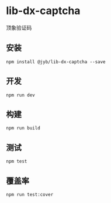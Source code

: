 # lib-dx-captcha

顶象验证码

## 安装

```shell
npm install @jyb/lib-dx-captcha --save
```

## 开发

```shell
npm run dev
```

## 构建

```shell
npm run build
```

## 测试

```shell
npm test
```

## 覆盖率

```shell
npm run test:cover
```
